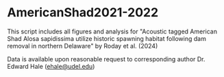 # AmericanShad2021-2022

This script includes all figures and analysis for "Acoustic tagged American Shad Alosa sapidissima utilize historic spawning habitat following dam removal in northern Delaware" by Roday et al. (2024)

Data is available upon reasonable request to corresponding author Dr. Edward Hale (ehale@udel.edu)
